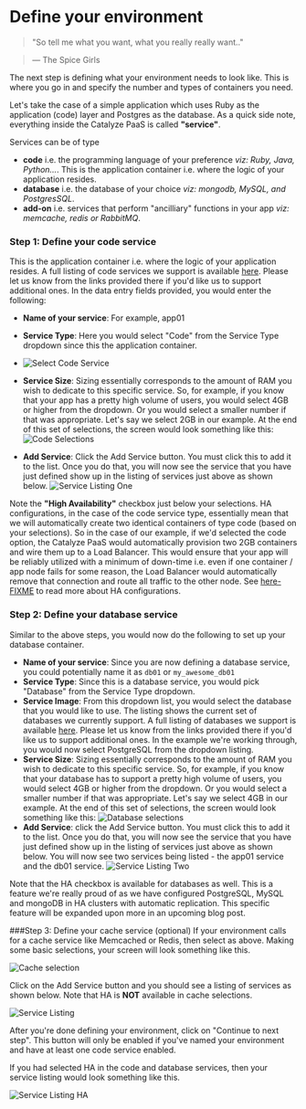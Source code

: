 # Define your environment

> "So tell me what you want, what you really really want.."

> — The Spice Girls

The next step is defining what your environment needs to look like. This is where you go in and specify the number and types of containers you need.

Let's take the case of a simple application which uses Ruby as the application (code) layer and Postgres as the database. As a quick side note, everything inside the Catalyze PaaS is called **"service"**.

Services can be of type
- **code** i.e. the programming language of your preference *viz: Ruby, Java, Python...*. This is the application container i.e. where the logic of your application resides.
- **database** i.e. the database of your choice *viz: mongodb, MySQL, and PostgresSQL*.
- **add-on** i.e. services that perform "ancilliary" functions in your app *viz: memcache, redis or RabbitMQ*.

### Step 1: Define your code service
This is the application container i.e. where the logic of your application resides. A full listing of code services we support is available [here](./supported_languages__frameworks.html). Please let us know from the links provided there if you'd like us to support additional ones. In the data entry fields provided, you would enter the following:
- **Name of your service**: For example, app01
- **Service Type**: Here you would select "Code" from the Service Type dropdown since this the application container.
- ![Select Code Service](/assets/img/pics/6.define.code.service.png)
- **Service Size**: Sizing essentially corresponds to the amount of RAM you wish to dedicate to this specific service. So, for example, if you know that your app has a pretty high volume of users, you would select 4GB or higher from the dropdown. Or you would select a smaller number if that was appropriate. Let's say we select 2GB in our example.
At the end of this set of selections, the screen would look something like this:
![Code Selections](/assets/img/pics/7.define.code.service.png)

- **Add Service**: Click the Add Service button. You must click this to add it to the list. Once you do that, you will now see the service that you have just defined show up in the listing of services just above as shown below.
![Service Listing One](/assets/img/pics/8.service.listing.png)

Note the **"High Availability"** checkbox just below your selections. HA configurations, in the case of the code service type, essentially mean that we will automatically create two identical containers of type code (based on your selections). So in the case of our example, if we'd selected the code option, the Catalyze PaaS would automatically provision two 2GB containers and wire them up to a Load Balancer. This would ensure that your app will be reliably utilized with a minimum of down-time i.e. even if one container / app node fails for some reason, the Load Balancer would automatically remove that connection and route all traffic to the other node. See [here-FIXME](FIXME) to read more about HA configurations.

### Step 2: Define your database service
Similar to the above steps, you would now do the following to set up your database container.
- **Name of your service**: Since you are now defining a database service, you could potentially name it as `db01` or `my_awesome_db01`
- **Service Type**: Since this is a database service, you would pick "Database" from the Service Type dropdown.
- **Service Image**: From this dropdown list, you would select the database that you would like to use. The listing shows the current set of databases we currently support. A full listing of databases we support is available [here](./supported_databases.html). Please let us know from the links provided there if you'd like us to support additional ones. In the example we're working through, you would now select PostgreSQL from the dropdown listing.
- **Service Size**: Sizing essentially corresponds to the amount of RAM you wish to dedicate to this specific service. So, for example, if you know that your database has to support a pretty high volume of users, you would select 4GB or higher from the dropdown. Or you would select a smaller number if that was appropriate. Let's say we select 4GB in our example.
At the end of this set of selections, the screen would look something like this:
![Database selections](/assets/img/pics/9.db.selections.png)
- **Add Service**: click the Add Service button. You must click this to add it to the list. Once you do that, you will now see the service that you have just defined show up in the listing of services just above as shown below. You will now see two services being listed - the app01 service and the db01 service.
![Service Listing Two](/assets/img/pics/10.service.listing.png)

Note that the HA checkbox is available for databases as well. This is a feature we're really proud of as we have configured PostgreSQL, MySQL and mongoDB in HA clusters with automatic replication. This specific feature will be expanded upon more in an upcoming blog post.

###Step 3: Define your cache service (optional)
If your environment calls for a cache service like Memcached or Redis, then select as above. Making some basic selections, your screen will look something like this.

![Cache selection](/assets/img/pics/11.cache.selections.png)

Click on the Add Service button and you should see a listing of services as shown below. Note that HA is **NOT** available in cache selections.

![Service Listing](/assets/img/pics/12.service.listing.png)

After you're done defining your environment, click on "Continue to next step". This button will only be enabled if you've named your environment and have at least one code service enabled.

If you had selected HA in the code and database services, then your service listing would look something like this.

![Service Listing HA](/assets/img/pics/15.ha.config.png)
